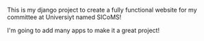 This is my django project to create a fully functional website for my committee at Universiyt named SICoMS!

I'm going to add many apps to make it a great project!